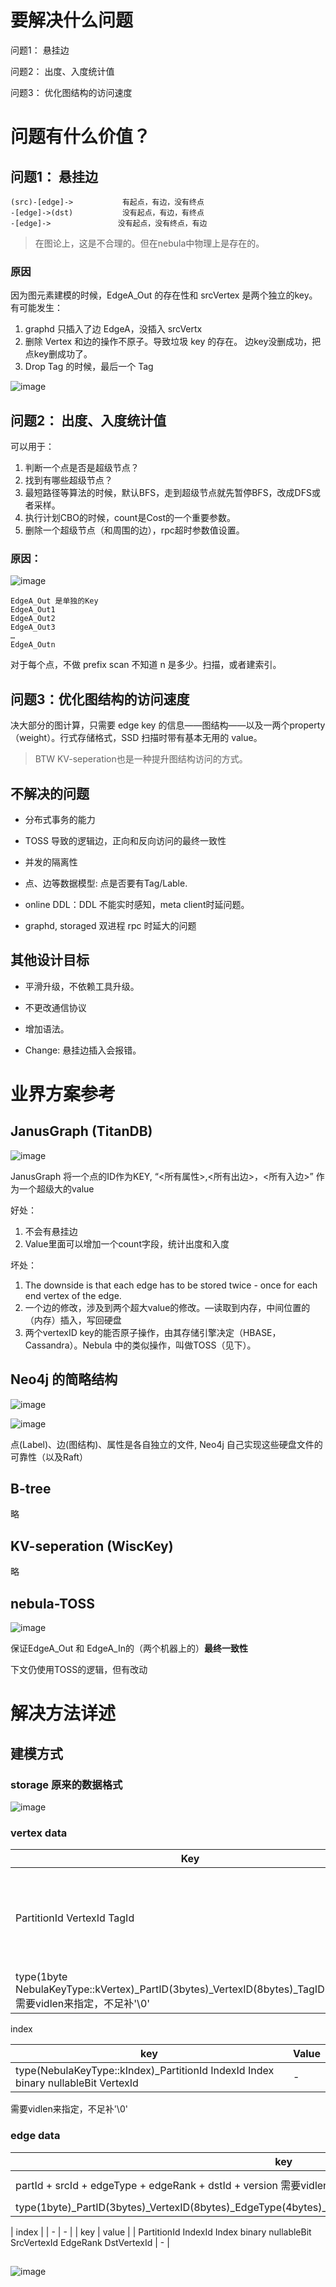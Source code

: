 # 要解决什么问题

问题1： 悬挂边

问题2： 出度、入度统计值

问题3： 优化图结构的访问速度

# 问题有什么价值？

## 问题1： 悬挂边

```
(src)-[edge]->           有起点，有边，没有终点
-[edge]->(dst)           没有起点，有边，有终点
-[edge]->               没有起点，没有终点，有边
```

> 在图论上，这是不合理的。但在nebula中物理上是存在的。

### 原因

因为图元素建模的时候，EdgeA_Out 的存在性和 srcVertex 是两个独立的key。有可能发生： 

1. graphd 只插入了边 EdgeA，没插入 srcVertx
2. 删除 Vertex 和边的操作不原子。导致垃圾 key 的存在。 边key没删成功，把点key删成功了。
3. Drop Tag 的时候，最后一个 Tag

![image](https://user-images.githubusercontent.com/50101159/145525464-05e899a2-3ca0-4bd4-8e54-f0bb78ed5bc4.png)


## 问题2： 出度、入度统计值

可以用于：

1. 判断一个点是否是超级节点？
2. 找到有哪些超级节点？
3. 最短路径等算法的时候，默认BFS，走到超级节点就先暂停BFS，改成DFS或者采样。
4. 执行计划CBO的时候，count是Cost的一个重要参数。
5. 删除一个超级节点（和周围的边），rpc超时参数值设置。

### 原因：
![image](https://user-images.githubusercontent.com/50101159/145525833-03bfa058-cbeb-482f-9fe8-7b5f57cac6c2.png)
```
EdgeA_Out 是单独的Key
EdgeA_Out1
EdgeA_Out2
EdgeA_Out3
…
EdgeA_Outn
```
对于每个点，不做 prefix scan 不知道 n 是多少。扫描，或者建索引。

## 问题3：优化图结构的访问速度

决大部分的图计算，只需要 edge key 的信息——图结构——以及一两个property（weight）。行式存储格式，SSD 扫描时带有基本无用的 value。

> BTW KV-seperation也是一种提升图结构访问的方式。


## 不解决的问题

- 分布式事务的能力

- TOSS 导致的逻辑边，正向和反向访问的最终一致性

- 并发的隔离性

- 点、边等数据模型: 点是否要有Tag/Lable.
 
- online DDL：DDL 不能实时感知，meta client时延问题。

- graphd, storaged 双进程 rpc 时延大的问题


## 其他设计目标

- 平滑升级，不依赖工具升级。

- 不更改通信协议

- 增加语法。

- Change: 悬挂边插入会报错。

# 业界方案参考

## JanusGraph (TitanDB)

![image](https://user-images.githubusercontent.com/50101159/145526122-f4896cce-dd05-4878-8b09-5b1a05522eda.png)

JanusGraph 将一个点的ID作为KEY, “<所有属性>,<所有出边>，<所有入边>” 作为一个超级大的value

好处：

1.	不会有悬挂边
2.	Value里面可以增加一个count字段，统计出度和入度

坏处：

1.	The downside is that each edge has to be stored twice - once for each end vertex of the edge.
2.	一个边的修改，涉及到两个超大value的修改。—读取到内存，中间位置的（内存）插入，写回硬盘
3.	两个vertexID key的能否原子操作，由其存储引擎决定（HBASE，Cassandra）。Nebula 中的类似操作，叫做TOSS（见下）。

## Neo4j 的简略结构

![image](https://user-images.githubusercontent.com/50101159/145526558-500bb76d-ced0-4b8a-b167-afc91ad64cb5.png)

![image](https://user-images.githubusercontent.com/50101159/145526612-e14a110f-b0b0-41bd-abc7-2e26d9cd1d94.png)

点(Label)、边(图结构)、属性是各自独立的文件, Neo4j 自己实现这些硬盘文件的可靠性（以及Raft）

## B-tree

略

## KV-seperation (WiscKey)

略

## nebula-TOSS 

![image](https://user-images.githubusercontent.com/50101159/145527387-148e0eca-a68f-4b9a-808b-6eda8ebdb9a0.png)

保证EdgeA_Out 和 EdgeA_In的（两个机器上的）**最终一致性**

下文仍使用TOSS的逻辑，但有改动

# 解决方法详述

## 建模方式

### storage 原来的数据格式

![image](https://user-images.githubusercontent.com/50101159/145525464-05e899a2-3ca0-4bd4-8e54-f0bb78ed5bc4.png)


### vertex data 

| Key |   Value |
| -   |  - | 
| PartitionId  VertexId  TagId | Property values ,   value的开头含有当前的schema信息 |
| type(1byte NebulaKeyType::kVertex)_PartID(3bytes)_VertexID(8bytes)_TagID(4bytes)   需要vidlen来指定，不足补'\0'  | - |

index 

|  key |   Value |
| -  | - |
| type(NebulaKeyType::kIndex)_PartitionId  IndexId   Index binary  nullableBit   VertexId   | - |    
需要vidlen来指定，不足补'\0'

### edge data

| key | value |
| -   | - |
| partId + srcId + edgeType + edgeRank + dstId + version   需要vidlen来指定，不足补'\0' |  Property values |
|    type(1byte)_PartID(3bytes)_VertexID(8bytes)_EdgeType(4bytes)_Rank(8bytes)_otherVertexId(8bytes)_version(1) | - |

| index | 
| -   | - |
| key | value |
| PartitionId  IndexId  Index binary  nullableBit   SrcVertexId  EdgeRank  DstVertexId | - |


## 

![image](https://user-images.githubusercontent.com/50101159/145528316-47b31ced-a276-4e03-ae97-8e09b7943920.png)

